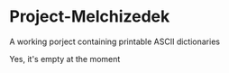 # Project-Melchizedek
A working porject containing printable ASCII dictionaries

Yes, it's empty at the moment
